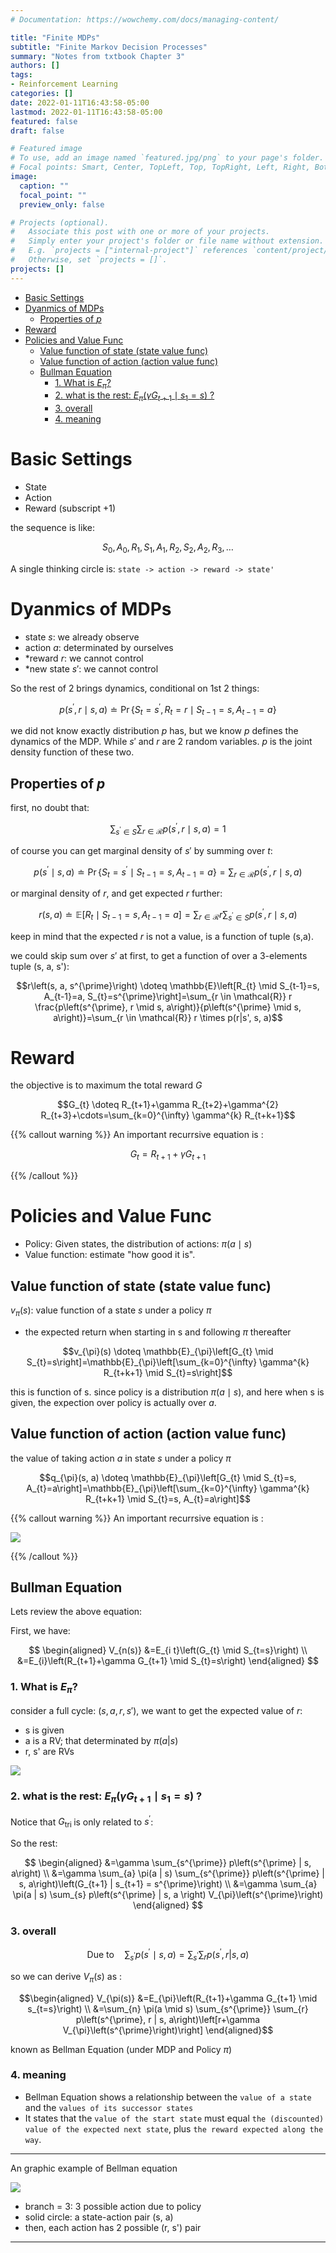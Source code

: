 ```yaml
---
# Documentation: https://wowchemy.com/docs/managing-content/

title: "Finite MDPs"
subtitle: "Finite Markov Decision Processes"
summary: "Notes from txtbook Chapter 3"
authors: []
tags: 
- Reinforcement Learning
categories: []
date: 2022-01-11T16:43:58-05:00
lastmod: 2022-01-11T16:43:58-05:00
featured: false
draft: false

# Featured image
# To use, add an image named `featured.jpg/png` to your page's folder.
# Focal points: Smart, Center, TopLeft, Top, TopRight, Left, Right, BottomLeft, Bottom, BottomRight.
image:
  caption: ""
  focal_point: ""
  preview_only: false

# Projects (optional).
#   Associate this post with one or more of your projects.
#   Simply enter your project's folder or file name without extension.
#   E.g. `projects = ["internal-project"]` references `content/project/deep-learning/index.md`.
#   Otherwise, set `projects = []`.
projects: []
---
```


- [Basic Settings](#basic-settings)
- [Dyanmics of MDPs](#dyanmics-of-mdps)
  - [Properties of $p$](#properties-of-p)
- [Reward](#reward)
- [Policies and Value Func](#policies-and-value-func)
  - [Value function of state (state value func)](#value-function-of-state-state-value-func)
  - [Value function of action (action value func)](#value-function-of-action-action-value-func)
  - [Bullman Equation](#bullman-equation)
    - [1. What is $E_{\pi}$?](#1-what-is-e_pi)
    - [2. what is the rest: $E_{\pi}\left(\gamma G_{t+1} \mid s_{1}=s\right)$ ?](#2-what-is-the-rest-e_pileftgamma-g_t1-mid-s_1sright-)
    - [3. overall](#3-overall)
    - [4. meaning](#4-meaning)

# Basic Settings

- State
- Action
- Reward (subscript +1)

the sequence is like:

$$S_{0}, A_{0}, R_{1}, S_{1}, A_{1}, R_{2}, S_{2}, A_{2}, R_{3}, \ldots$$

A single thinking circle is: `state -> action -> reward -> state'`

# Dyanmics of MDPs

- state $s$: we already observe
- action $a$: determinated by ourselves
- *reward $r$: we cannot control
- *new state $s'$: we cannot control

So the rest of 2 brings dynamics, conditional on 1st 2 things:

$$p\left(s^{\prime}, r \mid s, a\right) \doteq \operatorname{Pr}\left\{S_{t}=s^{\prime}, R_{t}=r \mid S_{t-1}=s, A_{t-1}=a\right\}$$

we did not know exactly distribution $p$ has, but we know $p$ defines the dynamics of the MDP. While $s'$ and $r$ are 2 random variables. $p$ is the joint density function of these two.

## Properties of $p$

first, no doubt that:

$$\sum_{s^{\prime} \in S} \sum_{r \in \mathcal{R}} p\left(s^{\prime}, r \mid s, a\right)=1$$


of course you can get marginal density of $s'$ by summing over $t$:

$$p\left(s^{\prime} \mid s, a\right) \doteq \operatorname{Pr}\left\{S_{t}=s^{\prime} \mid S_{t-1}=s, A_{t-1}=a\right\}=\sum_{r \in \mathcal{R}} p\left(s^{\prime}, r \mid s, a\right)$$

or marginal density of $r$, and get expected $r$ further:

$$r(s, a) \doteq \mathbb{E}\left[R_{t} \mid S_{t-1}=s, A_{t-1}=a\right]=\sum_{r \in \mathcal{R}} r \sum_{s^{\prime} \in S} p\left(s^{\prime}, r \mid s, a\right)$$

keep in mind that the expected $r$ is not a value, is a function of tuple (s,a).

we could skip sum over $s'$ at first, to get a function of over a 3-elements tuple (s, a, s'):

$$r\left(s, a, s^{\prime}\right) \doteq \mathbb{E}\left[R_{t} \mid S_{t-1}=s, A_{t-1}=a, S_{t}=s^{\prime}\right]=\sum_{r \in \mathcal{R}} r \frac{p\left(s^{\prime}, r \mid s, a\right)}{p\left(s^{\prime} \mid s, a\right)}=\sum_{r \in \mathcal{R}} r \times p(r|s', s, a)$$


# Reward

the objective is to maximum the total reward $G$


$$G_{t} \doteq R_{t+1}+\gamma R_{t+2}+\gamma^{2} R_{t+3}+\cdots=\sum_{k=0}^{\infty} \gamma^{k} R_{t+k+1}$$

{{% callout warning %}}
An important recurrsive equation is :

$$G_{t}=R_{t+1}+\gamma G_{t+1}$$

{{% /callout %}}


# Policies and Value Func

- Policy: Given states, the distribution of actions: $\pi(a \mid s)$
- Value function: estimate "how good it is".

## Value function of state (state value func)

$v_{\pi}(s)$: value function of a state $s$ under a policy $\pi$
- the expected return when starting in s and following $\pi$ thereafter

$$v_{\pi}(s) \doteq \mathbb{E}_{\pi}\left[G_{t} \mid S_{t}=s\right]=\mathbb{E}_{\pi}\left[\sum_{k=0}^{\infty} \gamma^{k} R_{t+k+1} \mid S_{t}=s\right]$$

this is function of s. since policy is a distribution $\pi(a \mid s)$, and here when s is given, the expection over policy is actually over $a$.

## Value function of action (action value func)

the value of taking action $a$ in state $s$ under a policy $\pi$

$$q_{\pi}(s, a) \doteq \mathbb{E}_{\pi}\left[G_{t} \mid S_{t}=s, A_{t}=a\right]=\mathbb{E}_{\pi}\left[\sum_{k=0}^{\infty} \gamma^{k} R_{t+k+1} \mid S_{t}=s, A_{t}=a\right]$$



{{% callout warning %}}
An important recurrsive equation is :

<img src="https://cdn.mathpix.com/snip/images/HLBDVQqvaiun4uvTTV6js4_WqifX0Apg0E-HQWrbQRU.original.fullsize.png" />

{{% /callout %}}


## Bullman Equation

Lets review the above equation:

First, we have:

$$
\begin{aligned}
V_{n(s)} &=E_{i t}\left(G_{t} \mid S_{t=s}\right) \\
&=E_{i}\left(R_{t+1}+\gamma G_{t+1} \mid S_{t}=s\right)
\end{aligned}
$$


### 1. What is $E_{\pi}$?

consider a full cycle: $(s, a, r, s')$,  we want to get the expected value of $r$:
- s is given
- a is a RV; that determinated by $\pi(a|s)$
- r, s' are RVs


<img src="https://cdn.mathpix.com/snip/images/STyb-z2Y59twppIxman8QLnuM_Is3sghXNlD_akn3-M.original.fullsize.png" />

### 2. what is the rest: $E_{\pi}\left(\gamma G_{t+1} \mid s_{1}=s\right)$ ?

Notice that $G_{\text {tri }}$ is only related to $s^{\prime}$:


So the rest:

$$
\begin{aligned}
&=\gamma \sum_{s^{\prime}} p\left(s^{\prime} | s, a\right) \\
&=\gamma \sum_{a} \pi(a | s) \sum_{s^{\prime}} p\left(s^{\prime} | s, a\right)\left(G_{t+1} | s_{t+1} = s^{\prime}\right) \\
&=\gamma \sum_{a} \pi(a | s) \sum_{s} p\left(s^{\prime} | s, a \right) V_{\pi}\left(s^{\prime}\right)
\end{aligned}
$$


### 3. overall


$$
\text { Due to}  \quad \sum_{s^{\prime}} p\left(s^{\prime} \mid s, a\right)=\sum_{s^{\prime}} \sum_{r} p\left(s^{\prime}, r | s, a\right)
$$

so we can derive $V_{\pi}(s)$ as :

$$\begin{aligned} V_{\pi(s)} &=E_{\pi}\left(R_{t+1}+\gamma G_{t+1} \mid s_{t=s}\right) \\ &=\sum_{n} \pi(a \mid s) \sum_{s^{\prime}} \sum_{r} p\left(s^{\prime}, r | s, a\right)\left[r+\gamma V_{\pi}\left(s^{\prime}\right)\right] \end{aligned}$$

known as Bellman Equation (under MDP and Policy $\pi$)

### 4. meaning
- Bellman Equation shows
a relationship between the `value of a state` and the `values of
its successor states`
- It states that the `value of the start state` must equal `the
(discounted) value of the expected next state`, plus `the reward expected along the way`.


---
An graphic example of Bellman equation


<img src="https://cdn.mathpix.com/snip/images/ECmHtGPDa5d_LjyrZG1Et8xZqrstIvCqp-gtRBPGYXU.original.fullsize.png" />

- branch = 3: 3 possible action due to policy
- solid circle: a state-action pair (s, a)
- then, each action has 2 possible (r, s') pair

---